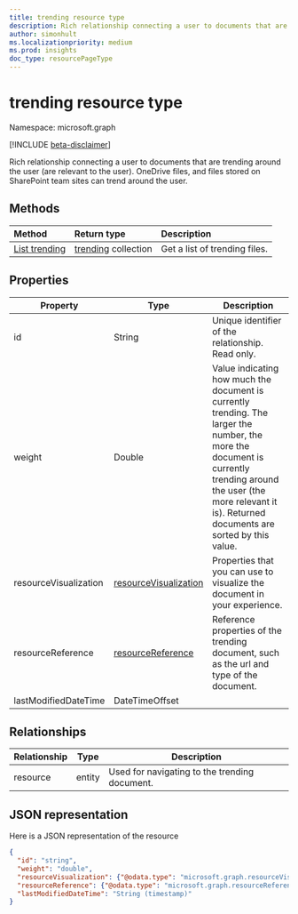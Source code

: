 ```yaml
---
title: trending resource type
description: Rich relationship connecting a user to documents that are trending around the user (are relevant to the user). OneDrive files, and files stored on SharePoint team sites can trend around the user.
author: simonhult
ms.localizationpriority: medium
ms.prod: insights
doc_type: resourcePageType
---
```


# trending resource type

Namespace: microsoft.graph

[!INCLUDE [beta-disclaimer](../../includes/beta-disclaimer.md)]

Rich relationship connecting a user to documents that are trending around the user (are relevant to the user). OneDrive files, and files stored on SharePoint team sites can trend around the user.

## Methods

| Method                                            | Return type                                 | Description                   |
| :------------------------------------------------ | :------------------------------------------ | :---------------------------- |
| [List trending](../api/insights-list-trending.md) | [trending](insights-trending.md) collection | Get a list of trending files. |

## Properties

| Property              | Type                                                       | Description                                                                                                                                                                                                              |
| --------------------- | ---------------------------------------------------------- | ------------------------------------------------------------------------------------------------------------------------------------------------------------------------------------------------------------------------ |
| id                    | String                                                     | Unique identifier of the relationship. Read only.                                                                                                                                                                        |
| weight                | Double                                                     | Value indicating how much the document is currently trending. The larger the number, the more the document is currently trending around the user (the more relevant it is). Returned documents are sorted by this value. |
| resourceVisualization | [resourceVisualization](insights-resourcevisualization.md) | Properties that you can use to visualize the document in your experience.                                                                                                                                                |
| resourceReference     | [resourceReference](insights-resourcereference.md)         | Reference properties of the trending document, such as the url and type of the document.                                                                                                                                 |
| lastModifiedDateTime  | DateTimeOffset                                             |                                                                                                                                                                                                                          |

## Relationships

| Relationship | Type   | Description                                   |
| ------------ | ------ | --------------------------------------------- |
| resource     | entity | Used for navigating to the trending document. |

## JSON representation

Here is a JSON representation of the resource

<!-- {
  "blockType": "resource",
  "keyProperty":"id",
  "optionalProperties": [
    "resource"
  ],
  "@odata.type": "microsoft.graph.trending"
}-->

```json
{
  "id": "string",
  "weight": "double",
  "resourceVisualization": {"@odata.type": "microsoft.graph.resourceVisualization"},
  "resourceReference": {"@odata.type": "microsoft.graph.resourceReference"},
  "lastModifiedDateTime": "String (timestamp)"
}
```
